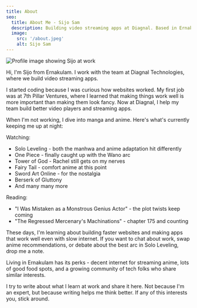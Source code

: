 ```yaml
---
title: About
seo:
  title: About Me - Sijo Sam
  description: Building video streaming apps at Diagnal. Based in Ernakulam.
  image:
    src: '/about.jpeg'
    alt: Sijo Sam
---
```


![Profile image showing Sijo at work](/profile.jpg)

Hi, I'm Sijo from Ernakulam. I work with the team at Diagnal Technologies, where we build video streaming apps.

I started coding because I was curious how websites worked. My first job was at 7th Pillar Ventures, where I learned that making things work well is more important than making them look fancy. Now at Diagnal, I help my team build better video players and streaming apps.

When I'm not working, I dive into manga and anime. Here's what's currently keeping me up at night:

Watching:

- Solo Leveling - both the manhwa and anime adaptation hit differently
- One Piece - finally caught up with the Wano arc
- Tower of God - Rachel still gets on my nerves
- Fairy Tail - comfort anime at this point
- Sword Art Online - for the nostalgia
- Berserk of Gluttony
- And many many more

Reading:

- "I Was Mistaken as a Monstrous Genius Actor" - the plot twists keep coming
- "The Regressed Mercenary's Machinations" - chapter 175 and counting

These days, I'm learning about building faster websites and making apps that work well even with slow internet. If you want to chat about work, swap anime recommendations, or debate about the best arc in Solo Leveling, drop me a note.

Living in Ernakulam has its perks - decent internet for streaming anime, lots of good food spots, and a growing community of tech folks who share similar interests.

I try to write about what I learn at work and share it here. Not because I'm an expert, but because writing helps me think better. If any of this interests you, stick around.
